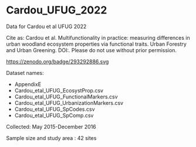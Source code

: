 # Cardou_UFUG_2022

Data for Cardou et al UFUG 2022

Cite as: Cardou et al. Multifunctionality in practice: measuring differences in urban woodland ecosystem properties via functional traits. Urban Forestry and Urban Greening. DOI:. Please do not use without prior permission.

https://zenodo.org/badge/293292886.svg

Dataset names:
-	AppendixE
-	Cardou_etal_UFUG_EcosystProp.csv
-	Cardou_etal_UFUG_FunctionalMarkers.csv
-	Cardou_etal_UFUG_UrbanizationMarkers.csv
-	Cardou_etal_UFUG_SpCodes.csv
-	Cardou_etal_UFUG_SpComp.csv

Collected: May 2015-December 2016

Sample size and study area : 42 sites

